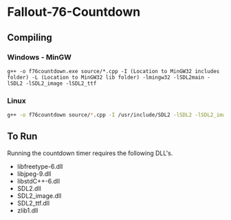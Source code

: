 # Fallout-76-Countdown

## Compiling

### Windows - MinGW

```shell
g++ -o f76countdown.exe source/*.cpp -I (Location to MinGW32 includes folder) -L (Location to MinGW32 lib folder) -lmingw32 -lSDL2main -lSDL2 -lSDL2_image -lSDL2_ttf 
```

### Linux

```bash
g++ -o f76countdown source/*.cpp -I /usr/include/SDL2 -lSDL2 -lSDL2_image -lSDL2_ttf 
```

## To Run

Running the countdown timer requires the following DLL's.

* libfreetype-6.dll
* libjpeg-9.dll
* libstdC++-6.dll
* SDL2.dll
* SDL2_image.dll
* SDL2_ttf.dll
* zlib1.dll
